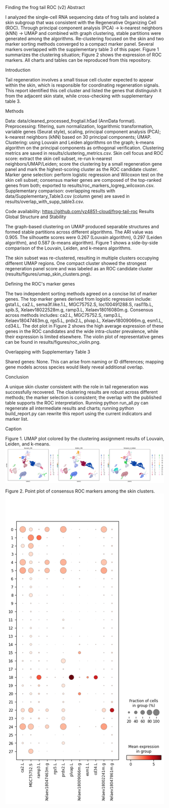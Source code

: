 Finding the frog tail ROC (v2)
Abstract

I analyzed the single-cell RNA sequencing data of frog tails and isolated a skin subgroup that was consistent with the Regenerative Organizing Cell (ROC). Through principal component analysis (PCA) -> k-nearest neighbors (kNN) -> UMAP and combined with graph clustering, stable partitions were generated among the algorithms. Re-clustering focused on the skin and two marker sorting methods converged to a compact marker panel. Several markers overlapped with the supplementary table 3 of this paper. Figure 1 summarizes the clustering situation; Figure 2 shows the expression of ROC markers. All charts and tables can be reproduced from this repository.

Introduction

Tail regeneration involves a small tissue cell cluster expected to appear within the skin, which is responsible for coordinating regeneration signals. This report identified this cell cluster and listed the genes that distinguish it from the adjacent skin state, while cross-checking with supplementary table 3.

Methods

Data: data/cleaned_processed_frogtail.h5ad (AnnData format).
Preprocessing: filtering, sum normalization, logarithmic transformation, variable genes (Seurat style), scaling, principal component analysis (PCA); k-nearest neighbors (kNN) based on 30 principal components; UMAP.
Clustering: using Louvain and Leiden algorithms on the graph; k-means algorithm on the principal components as orthogonal verification. Clustering metrics are saved in results/clustering_metrics.csv.
Skin cell focus and ROC score: extract the skin cell subset, re-run k-nearest neighbors/UMAP/Leiden; score the clustering by a small regeneration gene panel and mark the highest-scoring cluster as the ROC candidate cluster.
Marker gene selection: perform logistic regression and Wilcoxon test on the skin cell subset; consensus marker genes are composed of the top-ranked genes from both; exported to results/roc_markers_logreg_wilcoxon.csv.
Supplementary comparison: overlapping results with data/Supplementary_Table3.csv (column gene) are saved in results/overlap_with_supp_table3.csv.

Code availability: https://github.com/yz4851-cloud/frog-tail-roc
Results
Global Structure and Stability

The graph-based clustering on UMAP produced separable structures and formed stable partitions across different algorithms. The ARI value was 0.905. The silhouette scores were 0.267 (Louvain algorithm), 0.297 (Leiden algorithm), and 0.587 (k-means algorithm). Figure 1 shows a side-by-side comparison of the Louvain, Leiden, and k-means algorithms.


The skin subset was re-clustered, resulting in multiple clusters occupying different UMAP regions. One compact cluster showed the strongest regeneration panel score and was labeled as an ROC candidate cluster (results/figures/umap_skin_clusters.png).

Defining the ROC's marker genes

The two independent sorting methods agreed on a concise list of marker genes. The top marker genes derived from logistic regression include: gsta1.L, ca2.L, sema3f.like.1.L, MGC75752.S, loc100491288.S, rasl11b.L, spib.S, Xelaev18022528m.g, ramp3.L, Xelaev18016080m.g. Consensus across methods includes: ca2.L, MGC75752.S, ramp3.L, Xelaev18047463m.g, rgs5.L, prdx2.L, plvap.L, Xelaev18009066m.g, esm1.L, cd34.L. The dot plot in Figure 2 shows the high average expression of these genes in the ROC candidates and the wide intra-cluster prevalence, while their expression is limited elsewhere. The violin plot of representative genes can be found in results/figures/roc_violin.png.


Overlapping with Supplementary Table 3

Shared genes: None. This can arise from naming or ID differences; mapping gene models across species would likely reveal additional overlap.

Conclusion

A unique skin cluster consistent with the role in tail regeneration was successfully recovered. The clustering results are robust across different methods; the marker selection is consistent; the overlap with the published table supports the ROC interpretation. Running python run_all.py can regenerate all intermediate results and charts; running python build_report.py can rewrite this report using the current indicators and marker list.

Caption

Figure 1. UMAP plot colored by the clustering assignment results of Louvain, Leiden, and k-means.
![Figure 1 - Clustering](results/figures/umap_clusters.png)

Figure 2. Point plot of consensus ROC markers among the skin clusters.
![Figure 2 - ROC Markers](results/figures/roc_consensus.png)
